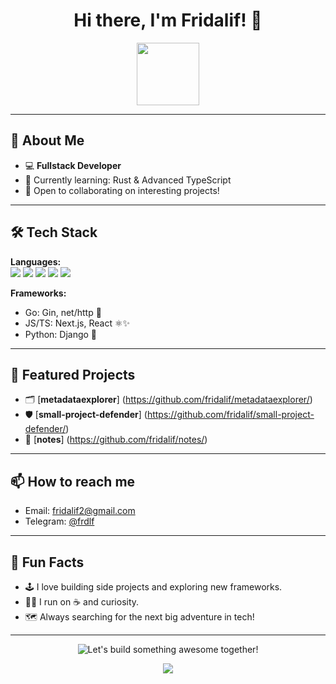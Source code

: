 <h1 align="center">Hi there, I'm Fridalif! 👋</h1>
<p align="center">
  <img src="https://media.giphy.com/media/L8K62iTDkzGX6/giphy.gif" width="100">
</p>

---

## 🚀 About Me

- 💻 **Fullstack Developer**
- 🧠 Currently learning: Rust & Advanced TypeScript  
- 🤝 Open to collaborating on interesting projects!

---

## 🛠️ Tech Stack

**Languages:**  
<img src="https://img.shields.io/badge/Go-00ADD8?style=for-the-badge&logo=go&logoColor=white"/> <img src="https://img.shields.io/badge/TypeScript-3178C6?style=for-the-badge&logo=typescript&logoColor=white"/> <img src="https://img.shields.io/badge/Python-3776AB?style=for-the-badge&logo=python&logoColor=white"/> <img src="https://img.shields.io/badge/C-00599C?style=for-the-badge&logo=c&logoColor=white"/> <img src="https://img.shields.io/badge/Rust-000000?style=for-the-badge&logo=rust&logoColor=white"/>

**Frameworks:**  
- Go: Gin, net/http 🚦
- JS/TS: Next.js, React ⚛️✨
- Python: Django 🍰

---

## 🌟 Featured Projects

- 🗂️ [**metadataexplorer**] (https://github.com/fridalif/metadataexplorer/)  
- 🛡️ [**small-project-defender**] (https://github.com/fridalif/small-project-defender/)
- 📖 [**notes**] (https://github.com/fridalif/notes/)

---

## 📫 How to reach me

- Email: [fridalif2@gmail.com](mailto:fridalif2@gmail.com)  
- Telegram: [@frdlf](https://t.me/frdlf)  

---

## 🎯 Fun Facts

- 🕹️ I love building side projects and exploring new frameworks.
- 🏃‍♂️ I run on ☕ and curiosity.
- 🗺️ Always searching for the next big adventure in tech!

---

<p align="center">
  <img src="https://readme-typing-svg.herokuapp.com?font=Fira+Code&weight=500&size=24&pause=1000&color=36BCF7&center=true&vCenter=true&width=435&lines=Let%27s+build+something+awesome+together!+%F0%9F%92%A1" alt="Let's build something awesome together!"/>
</p>

<p align="center">
  <img src="https://github-readme-streak-stats.herokuapp.com/?user=fridalif&theme=tokyonight&hide_border=true"/>
</p>
